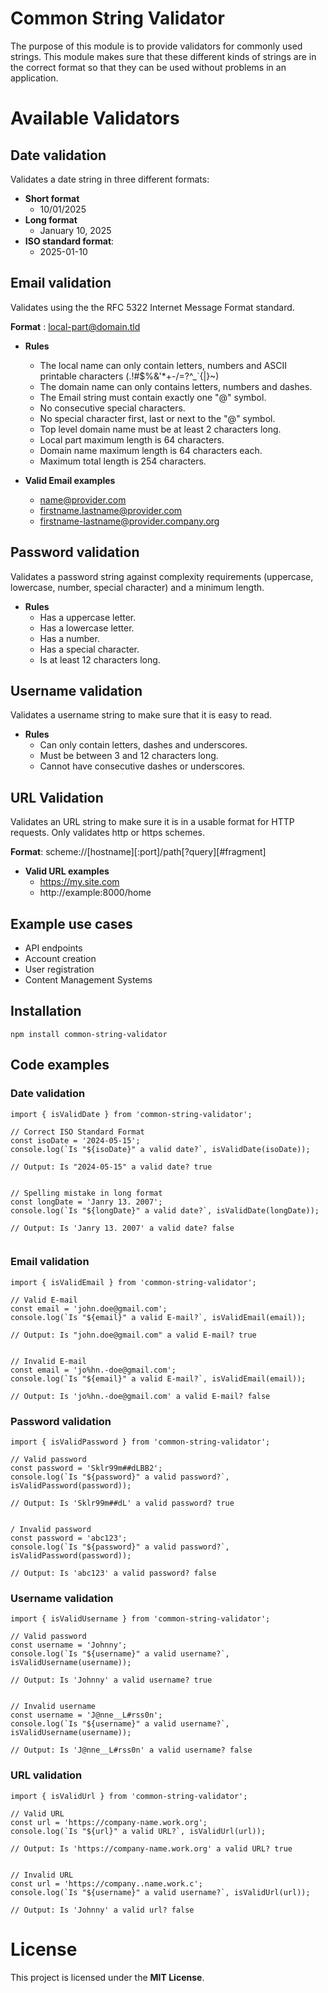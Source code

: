 # Common String Validator

The purpose of this module is to provide validators for commonly used strings. This module makes sure that these different kinds of strings are in the correct format so that they can be used without problems in an application.

# Available Validators

## Date validation

Validates a date string in three different formats:

- **Short format**
  - 10/01/2025
- **Long format**
  - January 10, 2025
- **ISO standard format**:
  - 2025-01-10

## Email validation

Validates using the the RFC 5322 Internet Message Format standard.

**Format** : local-part@domain.tld

- **Rules**
  - The local name can only contain letters, numbers and ASCII printable characters (.!#$%&'*+-/=?^_`{|}~)
  - The domain name can only contains letters, numbers and dashes.
  - The Email string must contain exactly one "@" symbol.
  - No consecutive special characters.
  - No special character first, last or next to the "@" symbol.
  - Top level domain name must be at least 2 characters long.
  - Local part maximum length is 64 characters.
  - Domain name maximum length is 64 characters each.
  - Maximum total length is 254 characters.

- **Valid Email examples**
  - name@provider.com
  - firstname.lastname@provider.com
  - firstname-lastname@provider.company.org

## Password validation

Validates a password string against complexity requirements (uppercase, lowercase, number, special character) and a minimum length.

- **Rules**
  - Has a uppercase letter.
  - Has a lowercase letter.
  - Has a number.
  - Has a special character.
  - Is at least 12 characters long.

## Username validation

Validates a username string to make sure that it is easy to read.

- **Rules**
  - Can only contain letters, dashes and underscores.
  - Must be between 3 and 12 characters long.
  - Cannot have consecutive dashes or underscores.

## URL Validation

Validates an URL string to make sure it is in a usable format for HTTP requests. Only validates http or https schemes.

**Format**: scheme://[hostname][:port]/path[?query][#fragment]

- **Valid URL examples**
  - https://my.site.com
  - http://example:8000/home

## Example use cases

- API endpoints
- Account creation
- User registration
- Content Management Systems

## Installation

`npm install common-string-validator`

## Code examples

### Date validation

```
import { isValidDate } from 'common-string-validator';

// Correct ISO Standard Format
const isoDate = '2024-05-15';
console.log(`Is "${isoDate}" a valid date?`, isValidDate(isoDate));

// Output: Is "2024-05-15" a valid date? true


// Spelling mistake in long format
const longDate = 'Janry 13. 2007';
console.log(`Is "${longDate}" a valid date?`, isValidDate(longDate));

// Output: Is 'Janry 13. 2007' a valid date? false


```

### Email validation

```
import { isValidEmail } from 'common-string-validator';

// Valid E-mail
const email = 'john.doe@gmail.com';
console.log(`Is "${email}" a valid E-mail?`, isValidEmail(email));

// Output: Is "john.doe@gmail.com" a valid E-mail? true


// Invalid E-mail
const email = 'jo%hn.-doe@gmail.com';
console.log(`Is "${email}" a valid E-mail?`, isValidEmail(email));

// Output: Is 'jo%hn.-doe@gmail.com' a valid E-mail? false
```

### Password validation

```
import { isValidPassword } from 'common-string-validator';

// Valid password
const password = 'Sklr99m##dLBB2';
console.log(`Is "${password}" a valid password?`, isValidPassword(password));

// Output: Is 'Sklr99m##dL' a valid password? true


/ Invalid password
const password = 'abc123';
console.log(`Is "${password}" a valid password?`, isValidPassword(password));

// Output: Is 'abc123' a valid password? false
```

### Username validation

```
import { isValidUsername } from 'common-string-validator';

// Valid password
const username = 'Johnny';
console.log(`Is "${username}" a valid username?`, isValidUsername(username));

// Output: Is 'Johnny' a valid username? true


// Invalid username
const username = 'J@nne__L#rss0n';
console.log(`Is "${username}" a valid username?`, isValidUsername(username));

// Output: Is 'J@nne__L#rss0n' a valid username? false

```

### URL validation

```
import { isValidUrl } from 'common-string-validator';

// Valid URL
const url = 'https://company-name.work.org';
console.log(`Is "${url}" a valid URL?`, isValidUrl(url));

// Output: Is 'https://company-name.work.org' a valid URL? true


// Invalid URL
const url = 'https://company..name.work.c';
console.log(`Is "${username}" a valid username?`, isValidUrl(url));

// Output: Is 'Johnny' a valid url? false

```

# License

This project is licensed under the **MIT License**.
